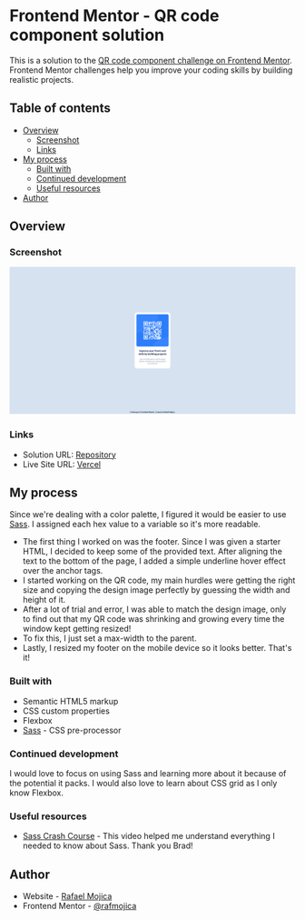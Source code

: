 # Frontend Mentor - QR code component solution

This is a solution to the [QR code component challenge on Frontend Mentor](https://www.frontendmentor.io/challenges/qr-code-component-iux_sIO_H). Frontend Mentor challenges help you improve your coding skills by building realistic projects. 

## Table of contents

- [Overview](#overview)
  - [Screenshot](#screenshot)
  - [Links](#links)
- [My process](#my-process)
  - [Built with](#built-with)
  - [Continued development](#continued-development)
  - [Useful resources](#useful-resources)
- [Author](#author)

## Overview

### Screenshot

![Website](./screenshot.png)

### Links

- Solution URL: [Repository](https://github.com/rafmojica/QR-Code-Component)
- Live Site URL: [Vercel](https://qr-code-component-woad-zeta.vercel.app/)

## My process

Since we're dealing with a color palette, I figured it would be easier to use [Sass](https://sass-lang.com/). I assigned each hex value to a variable so it's more readable.

- The first thing I worked on was the footer. Since I was given a starter HTML, I decided to keep some of the provided text. After aligning the text to the bottom of the page, I added a simple underline hover effect over the anchor tags.
- I started working on the QR code, my main hurdles were getting the right size and copying the design image perfectly by guessing the width and height of it.
- After a lot of trial and error, I was able to match the design image, only to find out that my QR code was shrinking and growing every time the window kept getting resized!
- To fix this, I just set a max-width to the parent.
- Lastly, I resized my footer on the mobile device so it looks better.
That's it!

### Built with

- Semantic HTML5 markup
- CSS custom properties
- Flexbox
- [Sass](https://sass-lang.com/) - CSS pre-processor

### Continued development

I would love to focus on using Sass and learning more about it because of the potential it packs. I would also love to learn about CSS grid as I only know Flexbox.

### Useful resources

- [Sass Crash Course](https://www.youtube.com/watch?v=nu5mdN2JIwM) - This video helped me understand everything I needed to know about Sass. Thank you Brad!

## Author

- Website - [Rafael Mojica](https://advanced-portfolio-six.vercel.app/)
- Frontend Mentor - [@rafmojica](https://www.frontendmentor.io/profile/rafmojica)
